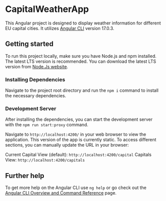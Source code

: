 # CapitalWeatherApp

This Angular project is designed to display weather information for different EU capital cities. It utilizes [Angular CLI](https://github.com/angular/angular-cli) version 17.0.3.

## Getting started

To run this project locally, make sure you have Node.js and npm installed. The latest LTS version is recommended. You can download the latest LTS version from [Node.Js website](https://nodejs.org/).

### Installing Dependencies

Navigate to the project root directory and run the `npm i` command to install the necessary dependencies.

### Development Server

After installing the dependencies, you can start the development server with the `npm run start:proxy` command.

Navigate to `http://localhost:4200/` in your web browser to view the application.
This version of the app is currently static. To access different sections, you can manually update the URL in your browser:

Current Capital View (default): `http://localhost:4200/capital`
Capitals View: `http://localhost:4200/capitals`

## Further help

To get more help on the Angular CLI use `ng help` or go check out the [Angular CLI Overview and Command Reference](https://angular.io/cli) page.

